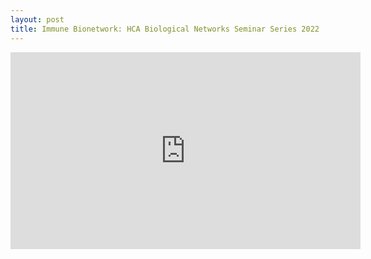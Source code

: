 ```yaml
---
layout: post
title: Immune Bionetwork: HCA Biological Networks Seminar Series 2022
---
```


<p align="center"><iframe width="560" height="315" src="https://www.youtube.com/embed/6-rRcqfgTNM" frameborder="0" allow="accelerometer; autoplay; clipboard-write; encrypted-media; gyroscope; picture-in-picture" allowfullscreen></iframe></p>

<br />
